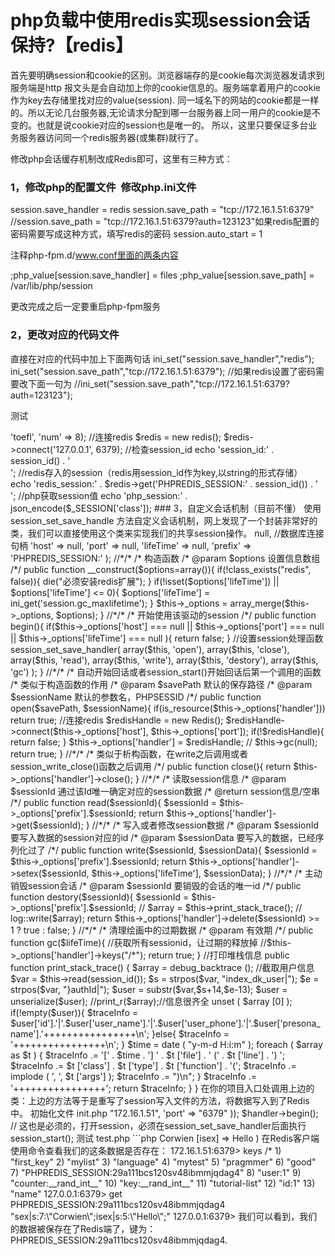 # php负载中使用redis实现session会话保持?【redis】


首先要明确session和cookie的区别。浏览器端存的是cookie每次浏览器发请求到服务端是http 报文头是会自动加上你的cookie信息的。服务端拿着用户的cookie作为key去存储里找对应的value(session).
同一域名下的网站的cookie都是一样的。所以无论几台服务器,无论请求分配到哪一台服务器上同一用户的cookie是不变的。也就是说cookie对应的session也是唯一的。
所以，这里只要保证多台业务服务器访问同一个redis服务器(或集群)就行了。

修改php会话缓存机制改成Redis即可，这里有三种方式：

### 1，修改php的配置文件  修改php.ini文件

session.save_handler = redis session.save_path = "tcp://172.16.1.51:6379" //session.save_path = "tcp://172.16.1.51:6379?auth=123123"如果redis配置的密码需要写成这种方式，填写redis的密码 session.auto_start = 1

注释php-fpm.d/www.conf里面的两条内容

;php_value[session.save_handler] = files ;php_value[session.save_path] = /var/lib/php/session

更改完成之后一定要重启php-fpm服务

### 2，更改对应的代码文件

直接在对应的代码中加上下面两句话
ini_set("session.save_handler","redis"); ini_set("session.save_path","tcp://172.16.1.51:6379"); //如果redis设置了密码需要改下面一句为 //ini_set("session.save_path","tcp://172.16.1.51:6379?auth=123123");

测试

<?php //ini_set("session.save_handler", "redis"); //ini_set("session.save_path", "tcp://172.16.1.51:6379?auth=123123"); session_start(); //存入session $_SESSION['class'] = array('name' => 'toefl', 'num' => 8); //连接redis $redis = new redis(); $redis->connect('127.0.0.1', 6379); //检查session_id echo 'session_id:' . session_id() . '<br/>'; //redis存入的session（redis用session_id作为key,以string的形式存储） echo 'redis_session:' . $redis->get('PHPREDIS_SESSION:' . session_id()) . '<br/>'; //php获取session值 echo 'php_session:' . json_encode($_SESSION['class']);

### 3，自定义会话机制（目前不懂）

使用 session_set_save_handle 方法自定义会话机制，网上发现了一个封装非常好的类，我们可以直接使用这个类来实现我们的共享session操作。
<?php class redisSession{ //*/* /* 保存session的数据库表的信息 /*/ private $_options = array( 'handler' => null, //数据库连接句柄 'host' => null, 'port' => null, 'lifeTime' => null, 'prefix' => 'PHPREDIS_SESSION:' ); //*/* /* 构造函数 /* @param $options 设置信息数组 /*/ public function __construct($options=array()){ if(!class_exists("redis", false)){ die("必须安装redis扩展"); } if(!isset($options['lifeTime']) || $options['lifeTime'] <= 0){ $options['lifeTime'] = ini_get('session.gc_maxlifetime'); } $this->_options = array_merge($this->_options, $options); } //*/* /* 开始使用该驱动的session /*/ public function begin(){ if($this->_options['host'] === null || $this->_options['port'] === null || $this->_options['lifeTime'] === null ){ return false; } //设置session处理函数 session_set_save_handler( array($this, 'open'), array($this, 'close'), array($this, 'read'), array($this, 'write'), array($this, 'destory'), array($this, 'gc') ); } //*/* /* 自动开始回话或者session_start()开始回话后第一个调用的函数 /* 类似于构造函数的作用 /* @param $savePath 默认的保存路径 /* @param $sessionName 默认的参数名，PHPSESSID /*/ public function open($savePath, $sessionName){ if(is_resource($this->_options['handler'])) return true; //连接redis $redisHandle = new Redis(); $redisHandle->connect($this->_options['host'], $this->_options['port']); if(!$redisHandle){ return false; } $this->_options['handler'] = $redisHandle; // $this->gc(null); return true; } //*/* /* 类似于析构函数，在write之后调用或者session_write_close()函数之后调用 /*/ public function close(){ return $this->_options['handler']->close(); } //*/* /* 读取session信息 /* @param $sessionId 通过该Id唯一确定对应的session数据 /* @return session信息/空串 /*/ public function read($sessionId){ $sessionId = $this->_options['prefix'].$sessionId; return $this->_options['handler']->get($sessionId); } //*/* /* 写入或者修改session数据 /* @param $sessionId 要写入数据的session对应的id /* @param $sessionData 要写入的数据，已经序列化过了 /*/ public function write($sessionId, $sessionData){ $sessionId = $this->_options['prefix'].$sessionId; return $this->_options['handler']->setex($sessionId, $this->_options['lifeTime'], $sessionData); } //*/* /* 主动销毁session会话 /* @param $sessionId 要销毁的会话的唯一id /*/ public function destory($sessionId){ $sessionId = $this->_options['prefix'].$sessionId; // $array = $this->print_stack_trace(); // log::write($array); return $this->_options['handler']->delete($sessionId) >= 1 ? true : false; } //*/* /* 清理绘画中的过期数据 /* @param 有效期 /*/ public function gc($lifeTime){ //获取所有sessionid，让过期的释放掉 //$this->_options['handler']->keys("/*"); return true; } //打印堆栈信息 public function print_stack_trace() { $array = debug_backtrace (); //截取用户信息 $var = $this->read(session_id()); $s = strpos($var, "index_dk_user|"); $e = strpos($var, "}authId|"); $user = substr($var,$s+14,$e-13); $user = unserialize($user); //print_r($array);//信息很齐全 unset ( $array [0] ); if(!empty($user)){ $traceInfo = $user['id'].'|'.$user['user_name'].'|'.$user['user_phone'].'|'.$user['presona_name'].'++++++++++++++++\n'; }else{ $traceInfo = '++++++++++++++++\n'; } $time = date ( "y-m-d H:i:m" ); foreach ( $array as $t ) { $traceInfo .= '[' . $time . '] ' . $t ['file'] . ' (' . $t ['line'] . ') '; $traceInfo .= $t ['class'] . $t ['type'] . $t ['function'] . '('; $traceInfo .= implode ( ', ', $t ['args'] ); $traceInfo .= ")\n"; } $traceInfo .= '++++++++++++++++'; return $traceInfo; } } 在你的项目入口处调用上边的类：上边的方法等于是重写了session写入文件的方法，将数据写入到了Redis中。 初始化文件 init.php

<?php
require_once("redisSession.php");
$handler = new redisSession(array(
'host' => "172.16.1.51",
'port' => "6379"
));
$handler->begin();

// 这也是必须的，打开session，必须在session_set_save_handler后面执行
session_start();
测试 test.php ```php <?php // 引入初始化文件 include("init.php"); $_SESSION['isex'] = "Hello"; $_SESSION['sex'] = "Corwien"; // 打印文件 print_r($_SESSION); // ( [sex] => Corwien [isex] => Hello )

在Redis客户端使用命令查看我们的这条数据是否存在：

172.16.1.51:6379> keys /* 1) "first_key" 2) "mylist" 3) "language" 4) "mytest" 5) "pragmmer" 6) "good" 7) "PHPREDIS_SESSION:29a111bcs120sv48ibmmjqdag4" 8) "user:1" 9) "counter:__rand_int__" 10) "key:__rand_int__" 11) "tutorial-list" 12) "id:1" 13) "name" 127.0.0.1:6379> get PHPREDIS_SESSION:29a111bcs120sv48ibmmjqdag4 "sex|s:7:\"Corwien\";isex|s:5:\"Hello\";" 127.0.0.1:6379>

我们可以看到，我们的数据被保存在了Redis端了，键为：
PHPREDIS_SESSION:29a111bcs120sv48ibmmjqdag4.


